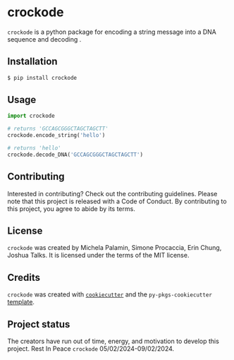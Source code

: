 # crockode

`crockode` is a python package for encoding a string message into a DNA sequence and decoding .

## Installation

```bash
$ pip install crockode
```

## Usage

```python
import crockode

# returns 'GCCAGCGGGCTAGCTAGCTT'
crockode.encode_string('hello')

# returns 'hello'
crockode.decode_DNA('GCCAGCGGGCTAGCTAGCTT')
```

## Contributing

Interested in contributing? Check out the contributing guidelines. Please note that this project is released with a Code of Conduct. By contributing to this project, you agree to abide by its terms.

## License

`crockode` was created by Michela Palamin, Simone Procaccia, Erin Chung, Joshua Talks. It is licensed under the terms of the MIT license.

## Credits

`crockode` was created with [`cookiecutter`](https://cookiecutter.readthedocs.io/en/latest/) and the `py-pkgs-cookiecutter` [template](https://github.com/py-pkgs/py-pkgs-cookiecutter).


## Project status

The creators have run out of time, energy, and motivation to develop this project. Rest In Peace `crockode` 05/02/2024-09/02/2024. 